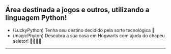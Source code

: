 ## Área destinada a jogos e outros, utilizando a linguagem Python!

*  (LuckyPython)  Tenha seu destino decidido pela sorte tecnológica 🤖
*  (magicPhyton)  Descubra a sua casa em Hogwarts com ajuda do chapéu seletor! 🧙🏻‍♂️✨

 ----------------------
 
